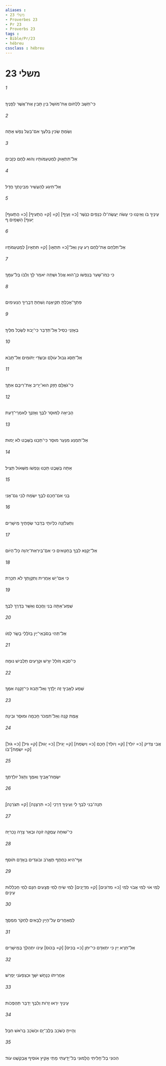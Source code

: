 ```yaml
---
aliases : 
- משלי 23
- Proverbes 23
- Pr 23
- Proverbs 23
tags : 
- Bible/Pr/23
- hébreu
cssclass : hébreu
---
```


# משלי 23

###### 1
כִּי־תֵשֵׁב לִלְחֹום אֶת־מֹושֵׁל בִּין תָּבִין אֶת־אֲשֶׁר לְפָנֶיךָ׃
###### 2
וְשַׂמְתָּ שַׂכִּין בְּלֹעֶךָ אִם־בַּעַל נֶפֶשׁ אָתָּה׃
###### 3
אַל־תִּתְאָוק לְמַטְעַמֹּותָיו וְהוּא לֶחֶם כְּזָבִים׃
###### 4
אַל־תִּיגַע לְהַעֲשִׁיר מִבִּינָתְךָ חֲדָל׃
###### 5
[כ= הֲתָעוּף] [ק= הֲתָעִיף] עֵינֶיךָ בֹּו וְאֵינֶנּוּ כִּי עָשֹׂה יַעֲשֶׂה־לֹּו כְנָפַיִם כְּנֶשֶׁר [כ= וְעָיֵף] [ק= יָעוּף] הַשָּׁמָיִם׃ ף
###### 6
אַל־תִּלְחַם אֶת־לֶחֶם רַע עָיִן וְאַל־[כ= תִּתְאָו] [ק= תִּתְאָיו] לְמַטְעַמֹּתָיו׃
###### 7
כִּי כְּמֹו־שָׁעַר בְּנַפְשֹׁו כֶּן־הוּא אֱכֹל וּשְׁתֵה יֹאמַר לָךְ וְלִבֹּו בַּל־עִמָּךְ׃
###### 8
פִּתְּךָ־אָכַלְתָּ תְקִיאֶנָּה וְשִׁחַתָּ דְּבָרֶיךָ הַנְּעִימִים׃
###### 9
בְּאָזְנֵי כְסִיל אַל־תְּדַבֵּר כִּי־יָבוּז לְשֵׂכֶל מִלֶּיךָ׃
###### 10
אַל־תַּסֵּג גְּבוּל עֹולָם וּבִשְׂדֵי יְתֹומִים אַל־תָּבֹא׃
###### 11
כִּי־גֹאֲלָם חָזָק הוּא־יָרִיב אֶת־רִיבָם אִתָּךְ׃
###### 12
הָבִיאָה לַמּוּסָר לִבֶּךָ וְאָזְנֶךָ לְאִמְרֵי־דָעַת׃
###### 13
אַל־תִּמְנַע מִנַּעַר מוּסָר כִּי־תַכֶּנּוּ בַשֵּׁבֶט לֹא יָמוּת׃
###### 14
אַתָּה בַּשֵּׁבֶט תַּכֶּנּוּ וְנַפְשֹׁו מִשְּׁאֹול תַּצִּיל׃
###### 15
בְּנִי אִם־חָכַם לִבֶּךָ יִשְׂמַח לִבִּי גַם־אָנִי׃
###### 16
וְתַעְלֹזְנָה כִלְיֹותָי בְּדַבֵּר שְׂפָתֶיךָ מֵישָׁרִים׃
###### 17
אַל־יְקַנֵּא לִבְּךָ בַּחַטָּאִים כִּי אִם־בְּיִרְאַת־יְהוָה כָּל־הַיֹּום׃
###### 18
כִּי אִם־יֵשׁ אַחֲרִית וְתִקְוָתְךָ לֹא תִכָּרֵת׃
###### 19
שְׁמַע־אַתָּה בְנִי וַחֲכָם וְאַשֵּׁר בַּדֶּרֶךְ לִבֶּךָ׃
###### 20
אַל־תְּהִי בְסֹבְאֵי־יָיִן בְּזֹלֲלֵי בָשָׂר לָמֹו׃
###### 21
כִּי־סֹבֵא וְזֹולֵל יִוָּרֵשׁ וּקְרָעִים תַּלְבִּישׁ נוּמָה׃
###### 22
שְׁמַע לְאָבִיךָ זֶה יְלָדֶךָ וְאַל־תָּבוּז כִּי־זָקְנָה אִמֶּךָ׃
###### 23
אֱמֶת קְנֵה וְאַל־תִּמְכֹּר חָכְמָה וּמוּסָר וּבִינָה׃
###### 24
[כ= גֹּול] [ק= גִּיל] [כ= יָגוּל] [ק= יָגִיל] אֲבִי צַדִּיק [כ= יֹולֵד] [ק= וְיֹולֵד] חָכָם [כ= וְיִשְׂמַח] [ק= יִשְׂמַח]־בֹּו׃
###### 25
יִשְׂמַח־אָבִיךָ וְאִמֶּךָ וְתָגֵל יֹולַדְתֶּךָ׃
###### 26
תְּנָה־בְנִי לִבְּךָ לִי וְעֵינֶיךָ דְּרָכַי [כ= תִּרְצֶנָה] [ק= תִּצֹּרְנָה]׃ַ
###### 27
כִּי־שׁוּחָה עֲמֻקָּה זֹונָה וּבְאֵר צָרָה נָכְרִיָּה׃
###### 28
אַף־הִיא כְּחֶתֶף תֶּאֱרֹב וּבֹוגְדִים בְּאָדָם תֹּוסִף׃
###### 29
לְמִי אֹוי לְמִי אֲבֹוי לְמִי [כ= מִדֹונִים] [ק= מִדְיָנִים] לְמִי שִׂיחַ לְמִי פְּצָעִים חִנָּם לְמִי חַכְלִלוּת עֵינָיִם׃
###### 30
לַמְאַחֲרִים עַל־הַיָּיִן לַבָּאִים לַחְקֹר מִמְסָךְ׃
###### 31
אַל־תֵּרֶא יַיִן כִּי יִתְאַדָּם כִּי־יִתֵּן [כ= בַּכִּיס] [ק= בַּכֹּוס] עֵינֹו יִתְהַלֵּךְ בְּמֵישָׁרִים׃
###### 32
אַחֲרִיתֹו כְּנָחָשׁ יִשָּׁךְ וּכְצִפְעֹנִי יַפְרִשׁ׃
###### 33
עֵינֶיךָ יִרְאוּ זָרֹות וְלִבְּךָ יְדַבֵּר תַּהְפֻּכֹות׃
###### 34
וְהָיִיתָ כְּשֹׁכֵב בְּלֶב־יָם וּכְשֹׁכֵב בְּרֹאשׁ חִבֵּל׃
###### 35
הִכּוּנִי בַל־חָלִיתִי הֲלָמוּנִי בַּל־יָדָעְתִּי מָתַי אָקִיץ אֹוסִיף אֲבַקְשֶׁנּוּ עֹוד׃
